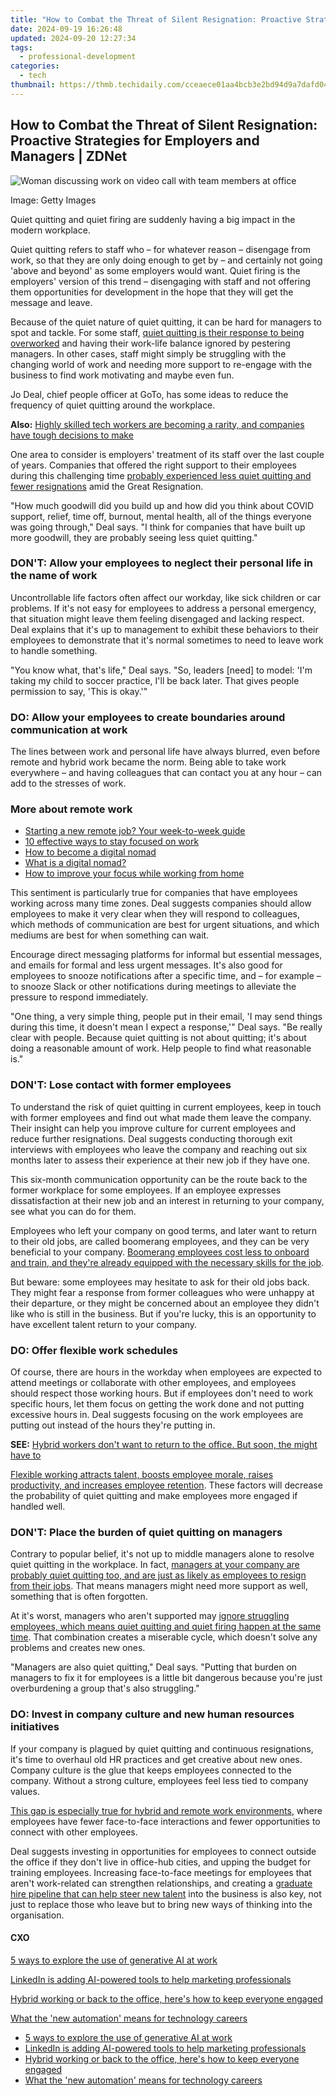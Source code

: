 ```yaml
---
title: "How to Combat the Threat of Silent Resignation: Proactive Strategies for Employers and Managers | ZDNet"
date: 2024-09-19 16:26:48
updated: 2024-09-20 12:27:34
tags:
  - professional-development
categories:
  - tech
thumbnail: https://thmb.techidaily.com/cceaece01aa4bcb3e2bd94d9a7dafd046bccc2616fb9998b912dd3cd3c939c21.jpg
---
```


## How to Combat the Threat of Silent Resignation: Proactive Strategies for Employers and Managers | ZDNet

![Woman discussing work on video call with team members at office](https://www.zdnet.com/a/img/resize/fcc9d631e58fd7588bd0f7835be9ad0482918c4b/2022/05/09/2338310d-5f95-4752-95ce-f5039e01d95d/male-desk-worker-tired-it-burnout-office-employee-stressed.jpg?auto=webp&width=1280)

Image: Getty Images

Quiet quitting and quiet firing are suddenly having a big impact in the modern workplace. 

Quiet quitting refers to staff who – for whatever reason – disengage from work, so that they are only doing enough to get by – and certainly not going 'above and beyond' as some employers would want. Quiet firing is the employers' version of this trend – disengaging with staff and not offering them opportunities for development in the hope that they will get the message and leave.

Because of the quiet nature of quiet quitting, it can be hard for managers to spot and tackle. For some staff, [quiet quitting is their response to being overworked](https://www.zdnet.com/education/professional-development/quiet-quitting-has-nothing-to-do-with-rejecting-work-its-about-saying-no-to-toxic-work-culture/) and having their work-life balance ignored by pestering managers. In other cases, staff might simply be struggling with the changing world of work and needing more support to re-engage with the business to find work motivating and maybe even fun.

Jo Deal, chief people officer at GoTo, has some ideas to reduce the frequency of quiet quitting around the workplace.

**Also:** [Highly skilled tech workers are becoming a rarity, and companies have tough decisions to make](https://www.zdnet.com/article/highly-skilled-workers-are-becoming-a-rarity-and-returning-to-the-office-is-unpopular-with-employees-tech-companies-have-tough-decisions-to-make/)

One area to consider is employers' treatment of its staff over the last couple of years. Companies that offered the right support to their employees during this challenging time [probably experienced less quiet quitting and fewer resignations](https://www.bbc.com/worklife/article/20210629-the-great-resignation-how-employers-drove-workers-to-quit) amid the Great Resignation.

"How much goodwill did you build up and how did you think about COVID support, relief, time off, burnout, mental health, all of the things everyone was going through," Deal says. "I think for companies that have built up more goodwill, they are probably seeing less quiet quitting."

### **DON'T: Allow your employees to neglect their personal life in the name of work**

Uncontrollable life factors often affect our workday, like sick children or car problems. If it's not easy for employees to address a personal emergency, that situation might leave them feeling disengaged and lacking respect. Deal explains that it's up to management to exhibit these behaviors to their employees to demonstrate that it's normal sometimes to need to leave work to handle something.

"You know what, that's life," Deal says. "So, leaders \[need\] to model: 'I'm taking my child to soccer practice, I'll be back later. That gives people permission to say, 'This is okay.'"

### **DO: Allow your employees to create boundaries around communication at work**

The lines between work and personal life have always blurred, even before remote and hybrid work became the norm. Being able to take work everywhere – and having colleagues that can contact you at any hour – can add to the stresses of work.

### More about remote work

* [Starting a new remote job? Your week-to-week guide](https://www.zdnet.com/article/starting-a-new-job-guide/)
* [10 effective ways to stay focused on work](https://www.zdnet.com/article/how-to-improve-your-focus-at-work/)
* [How to become a digital nomad](https://www.zdnet.com/article/how-to-become-a-digital-nomad/)
* [What is a digital nomad?](https://www.zdnet.com/article/digital-nomad-jobs/)
* [How to improve your focus while working from home](https://www.zdnet.com/article/improve-focus-while-you-work-from-home/)

This sentiment is particularly true for companies that have employees working across many time zones. Deal suggests companies should allow employees to make it very clear when they will respond to colleagues, which methods of communication are best for urgent situations, and which mediums are best for when something can wait. 

Encourage direct messaging platforms for informal but essential messages, and emails for formal and less urgent messages. It's also good for employees to snooze notifications after a specific time, and – for example – to snooze Slack or other notifications during meetings to alleviate the pressure to respond immediately. 

"One thing, a very simple thing, people put in their email, 'I may send things during this time, it doesn't mean I expect a response,'" Deal says. "Be really clear with people. Because quiet quitting is not about quitting; it's about doing a reasonable amount of work. Help people to find what reasonable is."

### **DON'T: Lose contact with former employees**

To understand the risk of quiet quitting in current employees, keep in touch with former employees and find out what made them leave the company. Their insight can help you improve culture for current employees and reduce further resignations. Deal suggests conducting thorough exit interviews with employees who leave the company and reaching out six months later to assess their experience at their new job if they have one.

This six-month communication opportunity can be the route back to the former workplace for some employees. If an employee expresses dissatisfaction at their new job and an interest in returning to your company, see what you can do for them. 

Employees who left your company on good terms, and later want to return to their old jobs, are called boomerang employees, and they can be very beneficial to your company. [Boomerang employees cost less to onboard and train, and they're already equipped with the necessary skills for the job](https://www.zdnet.com/education/professional-development/boomerang-employees-could-be-your-best-bet-for-fighting-the-talent-shortage/).

But beware: some employees may hesitate to ask for their old jobs back. They might fear a response from former colleagues who were unhappy at their departure, or they might be concerned about an employee they didn't like who is still in the business. But if you're lucky, this is an opportunity to have excellent talent return to your company.

### **DO: Offer flexible work schedules**

Of course, there are hours in the workday when employees are expected to attend meetings or collaborate with other employees, and employees should respect those working hours. But if employees don't need to work specific hours, let them focus on getting the work done and not putting excessive hours in. Deal suggests focusing on the work employees are putting out instead of the hours they're putting in. 

**SEE:** [Hybrid workers don't want to return to the office. But soon, the might have to](https://www.zdnet.com/article/hybrid-workers-dont-want-to-return-to-the-office-but-soon-they-might-have-to/)

[Flexible working attracts talent, boosts employee morale, raises productivity, and increases employee retention](https://www.roberthalf.com.sg/blog/employers/flexible-working-arrangements-7-benefits-your-business-missing-out#toc4). These factors will decrease the probability of quiet quitting and make employees more engaged if handled well.

### **DON'T: Place the burden of quiet quitting on managers**

Contrary to popular belief, it's not up to middle managers alone to resolve quiet quitting in the workplace. In fact, [managers at your company are probably quiet quitting too, and are just as likely as employees to resign from their jobs](https://www.zdnet.com/article/feeling-burned-out-your-boss-is-probably-more-likely-to-quit-than-you-are/). That means managers might need more support as well, something that is often forgotten. 

At it's worst, managers who aren't supported may [ignore struggling employees, which means quiet quitting and quiet firing happen at the same time](https://www.zdnet.com/education/professional-development/move-over-quiet-quitting-quiet-firing-is-the-new-trending-topic-in-the-workplace/). That combination creates a miserable cycle, which doesn't solve any problems and creates new ones.

"Managers are also quiet quitting," Deal says. "Putting that burden on managers to fix it for employees is a little bit dangerous because you're just overburdening a group that's also struggling."

### **DO: Invest in company culture and new human resources initiatives**

If your company is plagued by quiet quitting and continuous resignations, it's time to overhaul old HR practices and get creative about new ones. Company culture is the glue that keeps employees connected to the company. Without a strong culture, employees feel less tied to company values. 

[This gap is especially true for hybrid and remote work environments](https://www.zdnet.com/home-and-office/networking/singapore-workers-feel-disconnected-in-hybrid-workplace/), where employees have fewer face-to-face interactions and fewer opportunities to connect with other employees.

Deal suggests investing in opportunities for employees to connect outside the office if they don't live in office-hub cities, and upping the budget for training employees. Increasing face-to-face meetings for employees that aren't work-related can strengthen relationships, and creating a [graduate hire pipeline that can help steer new talent](https://theundercoverrecruiter.com/benefits-of-hiring-graduates/) into the business is also key, not just to replace those who leave but to bring new ways of thinking into the organisation.

#### CXO

[5 ways to explore the use of generative AI at work](https://www.zdnet.com/article/6-ways-business-leaders-are-exploring-generative-ai-at-work/ "5 ways to explore the use of generative AI at work")

[LinkedIn is adding AI-powered tools to help marketing professionals](https://www.zdnet.com/article/linkedin-is-adding-ai-powered-tools-to-help-marketing-professionals/ "LinkedIn is adding AI-powered tools to help marketing professionals")

[Hybrid working or back to the office, here's how to keep everyone engaged](https://www.zdnet.com/article/hybrid-working-or-back-to-the-office-heres-how-to-keep-everyone-engaged/ "Hybrid working or back to the office, here's how to keep everyone engaged")

[What the 'new automation' means for technology careers](https://www.zdnet.com/article/what-the-new-automation-means-for-technology-careers/ "What the 'new automation' means for technology careers")

* [5 ways to explore the use of generative AI at work](https://www.zdnet.com/article/6-ways-business-leaders-are-exploring-generative-ai-at-work/ "5 ways to explore the use of generative AI at work")
* [LinkedIn is adding AI-powered tools to help marketing professionals](https://www.zdnet.com/article/linkedin-is-adding-ai-powered-tools-to-help-marketing-professionals/ "LinkedIn is adding AI-powered tools to help marketing professionals")
* [Hybrid working or back to the office, here's how to keep everyone engaged](https://www.zdnet.com/article/hybrid-working-or-back-to-the-office-heres-how-to-keep-everyone-engaged/ "Hybrid working or back to the office, here's how to keep everyone engaged")
* [What the 'new automation' means for technology careers](https://www.zdnet.com/article/what-the-new-automation-means-for-technology-careers/ "What the 'new automation' means for technology careers")

<ins class="adsbygoogle"
     style="display:block"
     data-ad-format="autorelaxed"
     data-ad-client="ca-pub-7571918770474297"
     data-ad-slot="1223367746"></ins>



<ins class="adsbygoogle"
     style="display:block"
     data-ad-client="ca-pub-7571918770474297"
     data-ad-slot="8358498916"
     data-ad-format="auto"
     data-full-width-responsive="true"></ins>
